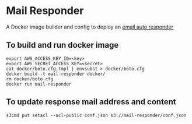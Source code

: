 # Mail Responder

A Docker image builder and config to deploy an [email auto responder](https://bitbucket.org/psiphon/psiphon-circumvention-system/src/860d7dd76509861b66895ba514ac66ab82cec332/EmailResponder?at=default)

## To build and run docker image
```
export AWS_ACCESS_KEY_ID=<key>
export AWS_SECRET_ACCESS_KEY=<secret>
cat docker/boto.cfg.tmpl | envsubst > docker/boto.cfg
docker build -t mail-responder docker/
rm docker/boto.cfg
docker run mail-responder 
```

## To update response mail address and content
```
s3cmd put setacl --acl-public conf.json s3://mail-responder/conf.json
```
